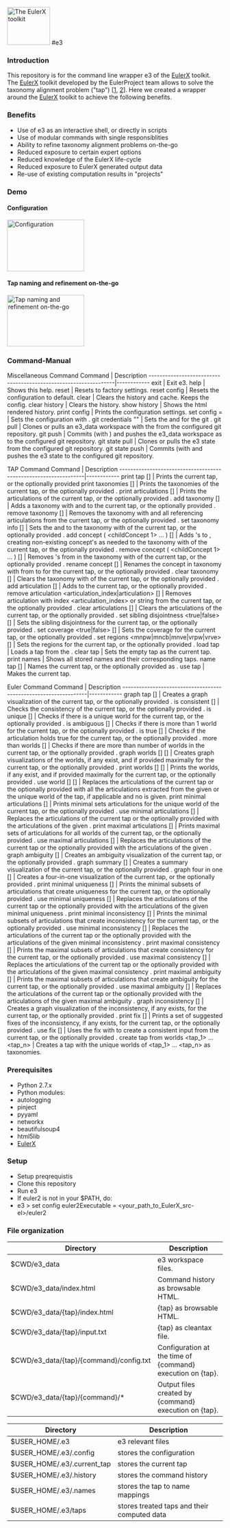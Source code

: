 <img src="http://euler.cs.ucdavis.edu/_/rsrc/1366832610901/home/logo_small.png" alt="The EulerX toolkit" width="100" height="88">
#e3

### Introduction
This repository is for the command line wrapper e3 of the [EulerX](https://github.com/EulerProject/EulerX) toolkit.
The [EulerX](https://github.com/EulerProject/EulerX) toolkit developed by the EulerProject team allows to solve the taxonomy alignment problem ("tap") [<a href="http://www.slideshare.net/taxonbytes/ludaescher-etal-2014hybriddiagnosisconceptreasoning" target="_blank">1</a>, <a href="http://taxonbytes.org/pdf/ChenEtAl2014-HybridDiagnosisApproach.pdf" target="_blank">2</a>].
Here we created a wrapper around the [EulerX](https://github.com/EulerProject/EulerX) toolkit to achieve the following benefits.

### Benefits
* Use of e3 as an interactive shell, or directly in scripts
* Use of modular commands with single responsiblities
* Ability to refine taxonomy alignment problems on-the-go
* Reduced exposure to certain expert options
* Reduced knowledge of the EulerX life-cycle
* Reduced exposure to EulerX generated output data
* Re-use of existing computation results in "projects"

### Demo
#### Configuration
<a target="_blank" href="http://content.screencast.com/users/thomas.rodenhausen/folders/Jing/media/40fbfb71-f76b-44bf-9e45-dbffc0f45b7a/2016-12-09_1457.swf&blurover=false"><img src="https://img.youtube.com/vi/BbqY7htrY5U/0.jpg" alt="Configuration" 
width="180" height="120"></a>

#### Tap naming and refinement on-the-go
<a target="_blank" href="http://content.screencast.com/users/thomas.rodenhausen/folders/Jing/media/87bb6699-1bd4-41c2-87fe-8502bb1a9760/2016-12-09_1442.swf&blurover=false"><img src="https://img.youtube.com/vi/BbqY7htrY5U/0.jpg" alt="Tap naming and refinement on-the-go" 
width="180" height="120"></a>

### Command-Manual
Miscellaneous Command
Command                              | Description
-----------------------------------------------------------------|------------
exit | Exit e3.
help | Shows this help.
reset | Resets to factory settings.
reset config | Resets the configuration to default.
clear | Clears the history and cache. Keeps the config.
clear history | Clears the history.
show history | Shows the html rendered history.
print config | Prints the configuration settings.
set config <key>=<value> | Sets the configuration <parameter> with <value>.
git credentials <host> <username> "<password>" | Sets the <username> and <password> for the git <host>.
git pull <name> | Clones or pulls an e3_data workspace with the <name> from the configured git repository.
git push <name> <message> | Commits (with <message>) and pushes the e3_data workspace as <name> to the configured git repository.
git state pull | Clones or pulls the e3 state from the configured git repository.
git state push <message> | Commits (with <message> and pushes the e3 state to the configured git repository.

TAP Command
Command                              | Description
-----------------------------------------------------------------|------------
print tap [<tap>] | Prints the current tap, or the optionally provided <tap>
print taxonomies [<tap>] | Prints the taxonomies of the current tap, or the optionally provided <tap>.
print articulations [<tap>] | Prints the articulations of the current tap, or the optionally provided <tap>.
add taxonomy <taxonomyId> <taxonomyName> [<tap>] | Adds a taxonomy with <taxonomyId> and <taxonomyName> to the current tap, or the optionally provided <tap>.
remove taxonomy <taxonomyId> [<tap>] | Removes the taxonomy with <taxonomyId> and all referencing articulations from the current tap, or the optionally provided <tap>.
set taxonomy info <oldTaxonomyId> <newTaxonomyId> <newTaxonomyName> [<tap>] | Sets the <newTaxonomyid> and <newTaxonomyName> to the taxonomy with <oldTaxonomyId> of the current tap, or the optionally provided <tap>.
add concept <taxonomyId> (<parentConcepts> <childConcept 1> ... <childConcept n>) [<tap>] | Adds <childConcept>'s to <parentConcept>, creating non-existing concept's as needed to the taxonomy with <taxonomyId> of the current tap, or the optionally provided <tap>.
remove concept <recursive> <taxonomyId> (<parentConcepts> <childConcept 1> ... <childConcept n>) [<tap>] | Removes <childConcept>'s from <parentConcept> in the taxonomy with <taxonomyId> of the current tap, or the optionally provided <tap>.
rename concept <taxonomyId> <oldName> <newName> [<tap>] | Renames the concept in taxonomy with <taxonomyId> from <oldName> to <newName> for the current tap, or the optionally provided <tap>.
clear taxonomy <taxonomyId> [<tap>] | Clears the taxonomy with <taxonomyId> of the current tap, or the optionally provided <tap>.
add articulation <articulation> [<tap>] | Adds <articulation> to the current tap, or the optionally provided <tap>.
remove articulation <articulation_index|articulation> [<tap>] | Removes articulation with index <articulation_index> or string <articulation> from the current tap, or the optionally provided <tap>.
clear articulations [<tap>] | Clears the articulations of the current tap, or the optionally provided <tap>.
set sibling disjointness <true|false> [<tap>] | Sets the sibling disjointness for the current tap, or the optionally provided <tap>.
set coverage <true|false> [<tap>] | Sets the coverage for the current tap, or the optionally provided <tap>.
set regions <mnpw|mncb|mnve|vrpw|vrve> [<tap>] | Sets the regions for the current tap, or the optionally provided <tap>.
load tap <cleantax file> | Loads a tap from the <cleantax file>.
clear tap | Sets the empty tap as the current tap.
print names | Shows all stored names and their corresponding taps.
name tap <name> [<tap>] | Names the current tap, or the optionally provided <tap> as <name>.
use tap <tap> | Makes <tap> the current tap.

Euler Command
Command                              | Description
-----------------------------------------------------------------|------------
graph tap [<tap>] | Creates a graph visualization of the current tap, or the optionally provided <tap>.
is consistent [<tap>] | Checks the consistency of the current tap, or the optionally provided <tap>.
is unique [<tap>] | Checks if there is a unique world for the current tap, or the optionally provided <tap>.
is ambiguous [<tap>] | Checks if there is more than 1 world for the current tap, or the optionally provided <tap>.
is true <articulation> [<tap>] | Checks if the articulation holds true for the current tap, or the optionally provided <tap>.
more than <count> worlds [<tap>] | Checks if there are more than <count> number of worlds in the current tap, or the optionally provided <tap>.
graph worlds [<maxWorlds>] [<tap>] | Creates graph visualizations of the worlds, if any exist, and if provided maximally <maxWorlds> for the current tap, or the optionally provided <tap>.
print worlds [<maxWorlds>] [<tap>] | Prints the worlds, if any exist, and if provided maximally <maxWorlds> for the current tap, or the optionally provided <tap>.
use world [<worldId>] [<tap>] | Replaces the articulations of the current tap or the optionally provided <tap> with all the articulations extracted from the given <worldId> or the unique world of the tap, if applicable and no <worldId> is given.
print minimal articulations [<tap>] | Prints minimal sets articulations for the unique world of the current tap, or the optionally provided <tap>.
use minimal articulations <minimal articulation set id> [<tap>] | Replaces the articulations of the current tap or the optionally provided <tap> with the articulations of the given <minimal articulation set id>.
print maximal articulations [<tap>] | Prints maximal sets of articulations for all worlds of the current tap, or the optionally provided <tap>.
use maximal articulations <maximal articulation set id> [<tap>] | Replaces the articulations of the current tap or the optionally provided <tap> with the articulations of the given <maximal articulation set id>.
graph ambiguity [<tap>] | Creates an ambiguity visualization of the current tap, or the optionally provided <tap>.
graph summary [<tap>] | Creates a summary visualization of the current tap, or the optionally provided <tap>.
graph four in one [<tap>] | Creates a four-in-one visualization of the current tap, or the optionally provided <tap>.
print minimal uniqueness [<tap>] | Prints the minimal subsets of articulations that create uniqueness for the current tap, or the optionally provided <tap>.
use minimal uniqueness <set id> [<tap>] | Replaces the articulations of the current tap or the optionally provided <tap> with the articulations of the given minimal uniqueness <set id>.
print minimal inconsistency [<tap>] | Prints the minimal subsets of articulations that create inconsistency for the current tap, or the optionally provided <tap>.
use minimal inconsistency <set id> [<tap>] | Replaces the articulations of the current tap or the optionally provided <tap> with the articulations of the given minimal inconsistency <set id>.
print maximal consistency [<tap>] | Prints the maximal subsets of articulations that create consistency for the current tap, or the optionally provided <tap>.
use maximal consistency <set id> [<tap>] | Replaces the articulations of the current tap or the optionally provided <tap> with the articulations of the given maximal consistency <set id>.
print maximal ambiguity [<tap>] | Prints the maximal subsets of articulations that create ambiguity for the current tap, or the optionally provided <tap>.
use maximal ambiguity <set id> [<tap>] | Replaces the articulations of the current tap or the optionally provided <tap> with the articulations of the given maximal ambiguity <set id>.
graph inconsistency [<tap>] | Creates a graph visualization of the inconsistency, if any exists, for the current tap, or the optionally provided <tap>.
print fix [<tap>] | Prints a set of suggested fixes of the inconsistency, if any exists, for the current tap, or the optionally provided <tap>.
use fix <fix set id> [<tap>] | Uses the fix with <fix set id> to create a consistent input from the current tap, or the optionally provided <tap>.
create tap from worlds <tap_1> ... <tap_n> | Creates a tap with the unique worlds of <tap_1> ... <tap_n> as taxonomies.

### Prerequisites
* Python 2.7.x
* Python modules: 
 * autologging
 * pinject
 * pyyaml
 * networkx
 * beautifulsoup4
 * html5lib
* [EulerX](https://github.com/EulerProject/EulerX) 

### Setup
* Setup preqrequistis
* Clone this repository
* Run e3
* If euler2 is not in your $PATH, do: 
 * e3 > set config euler2Executable = \<your_path_to_EulerX_src-el\>/euler2

### File organization
Directory                              | Description
-----------------------------------------------------------------|------------
$CWD/e3_data | e3 workspace files.
$CWD/e3_data/index.html | Command history as browsable HTML.
$CWD/e3_data/{tap}/index.html | {tap} as browsable HTML.
$CWD/e3_data/{tap}/input.txt | {tap} as cleantax file.
$CWD/e3_data/{tap}/{command}/config.txt | Configuration at the time of {command} execution on {tap}.
$CWD/e3_data/{tap}/{command}/* | Output files created by {command} execution on {tap}.

Directory                              | Description
-----------------------------------------------------------------|------------
$USER_HOME/.e3 | e3 relevant files
$USER_HOME/.e3/.config | stores the configuration
$USER_HOME/.e3/.current_tap | stores the current tap
$USER_HOME/.e3/.history | stores the command history
$USER_HOME/.e3/.names | stores the tap to name mappings
$USER_HOME/.e3/taps | stores treated taps and their computed data
